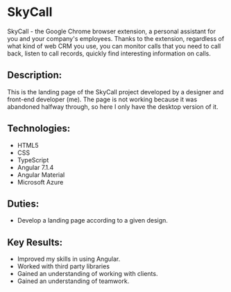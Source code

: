 # SkyCall

SkyCall - the Google Chrome browser extension, a personal assistant for you and your company's employees. Thanks to the extension, regardless of what kind of web CRM you use, you can monitor calls that you need to call back, listen to call records, quickly find interesting information on calls. 

## Description:

This is the landing page of the SkyCall project developed by a designer and front-end developer (me). The page is not working because it was abandoned halfway through, so here I only have the desktop version of it.

## Technologies: 

- HTML5
- CSS
- TypeScript
- Angular 7.1.4
- Angular Material
- Microsoft Azure

## Duties:

- Develop a landing page according to a given design.

## Key Results:

- Improved my skills in using Angular.
- Worked with third party libraries
- Gained an understanding of working with clients.
- Gained an understanding of teamwork.

